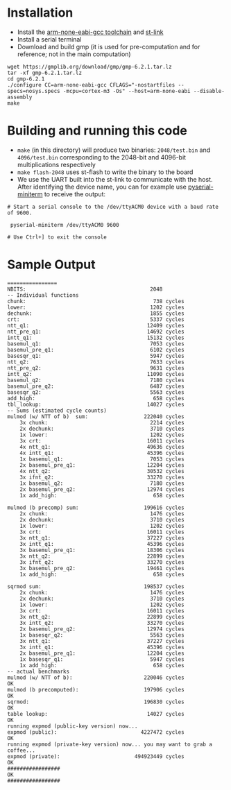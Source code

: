 
# Installation
- Install the [arm-none-eabi-gcc toolchain](https://developer.arm.com/Tools%20and%20Software/GNU%20Toolchain) and [st-link](https://github.com/stlink-org/stlink)
- Install a serial terminal
- Download and build gmp (it is used for pre-computation and for reference; not in the main computation)
```
wget https://gmplib.org/download/gmp/gmp-6.2.1.tar.lz
tar -xf gmp-6.2.1.tar.lz
cd gmp-6.2.1
./configure CC=arm-none-eabi-gcc CFLAGS="-nostartfiles --specs=nosys.specs -mcpu=cortex-m3 -Os" --host=arm-none-eabi --disable-assembly
make
```

# Building and running this code

- `make` (in this directory) will produce two binaries: `2048/test.bin` and `4096/test.bin` corresponding to the 2048-bit and 4096-bit multiplications respectively
- `make flash-2048` uses st-flash to write the binary to the board
- We use the UART built into the st-link to communicate with the host. After identifying the device name, you can for example use [pyserial-miniterm](https://pyserial.readthedocs.io/en/latest/) to receive
the output:
```
# Start a serial console to the /dev/ttyACM0 device with a baud rate of 9600.

 pyserial-miniterm /dev/ttyACM0 9600

# Use Ctrl+] to exit the console
```


# Sample Output
```
================
NBITS:                                        2048
-- Individual functions
chunk:                                         738 cycles
lower:                                        1202 cycles
dechunk:                                      1855 cycles
crt:                                          5337 cycles
ntt_q1:                                      12409 cycles
ntt_pre_q1:                                  14692 cycles
intt_q1:                                     15132 cycles
basemul_q1:                                   7053 cycles
basemul_pre_q1:                               6102 cycles
basesqr_q1:                                   5947 cycles
ntt_q2:                                       7633 cycles
ntt_pre_q2:                                   9631 cycles
intt_q2:                                     11090 cycles
basemul_q2:                                   7180 cycles
basemul_pre_q2:                               6487 cycles
basesqr_q2:                                   5563 cycles
add_high:                                      658 cycles
tbl_lookup:                                  14027 cycles
-- Sums (estimated cycle counts)
mulmod (w/ NTT of b)  sum:                  222040 cycles
    3x chunk:                                 2214 cycles
    2x dechunk:                               3710 cycles
    1x lower:                                 1202 cycles
    3x crt:                                  16011 cycles
    4x ntt_q1:                               49636 cycles
    4x intt_q1:                              45396 cycles
    1x basemul_q1:                            7053 cycles
    2x basemul_pre_q1:                       12204 cycles
    4x ntt_q2:                               30532 cycles
    3x ifnt_q2:                              33270 cycles
    1x basemul_q2:                            7180 cycles
    2x basemul_pre_q2:                       12974 cycles
    1x add_high:                               658 cycles

mulmod (b precomp) sum:                     199616 cycles
    2x chunk:                                 1476 cycles
    2x dechunk:                               3710 cycles
    1x lower:                                 1202 cycles
    3x crt:                                  16011 cycles
    3x ntt_q1:                               37227 cycles
    3x intt_q1:                              45396 cycles
    3x basemul_pre_q1:                       18306 cycles
    3x ntt_q2:                               22899 cycles
    3x ifnt_q2:                              33270 cycles
    3x basemul_pre_q2:                       19461 cycles
    1x add_high:                               658 cycles

sqrmod sum:                                 198537 cycles
    2x chunk:                                 1476 cycles
    2x dechunk:                               3710 cycles
    1x lower:                                 1202 cycles
    3x crt:                                  16011 cycles
    3x ntt_q2:                               22899 cycles
    3x intt_q2:                              33270 cycles
    2x basemul_pre_q2:                       12974 cycles
    1x basesqr_q2:                            5563 cycles
    3x ntt_q1:                               37227 cycles
    3x intt_q1:                              45396 cycles
    2x basemul_pre_q1:                       12204 cycles
    1x basesqr_q1:                            5947 cycles
    1x add_high:                               658 cycles
-- actual benchmarks
mulmod (w/ NTT of b):                       220046 cycles
OK
mulmod (b precomputed):                     197906 cycles
OK
sqrmod:                                     196830 cycles
OK
table lookup:                                14027 cycles
OK
running expmod (public-key version) now...
expmod (public):                           4227472 cycles
OK
running expmod (private-key version) now... you may want to grab a coffee...
expmod (private):                        494923449 cycles
OK
#################
OK
#################
```